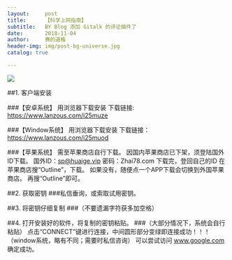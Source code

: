 ```yaml
---
layout:     post
title:      【科学上网指南】
subtitle:   BY Blog 添加 Gitalk 的评论插件了
date:       2018-11-04
author:     赛的道格
header-img: img/post-bg-universe.jpg
catalog: true

---
```

![]({{site.baseurl}}/https://imgchr.com/i/i5HtSI)

##1. 客户端安装

###【安卓系统】
用浏览器下载安装
下载链接: https://www.lanzous.com/i25muze

###【Window系统】
用浏览器下载安装
下载链接：https://www.lanzous.com/i25muod

###【苹果系统】
需至苹果商店自行下载。
因国内苹果商店已下架，须登陆国外ID下载。
国外ID：sp@huaige.vip 密码：Zhai78.com
下载完，登回自己的ID
在苹果商店搜“Outline”，下载。
如果没有，随便点一个APP下载会切换到外国苹果商店。
再搜“Outline”即可。

##2. 获取密钥
###私信垂询，或索取试用密钥。

##3. 将密钥仔细复制
###（不要遗漏字符获多加空格）

##4. 打开安装好的软件，将复制的密钥粘贴。
###（大部分情况下，系统会自行粘贴）
点击“CONNECT”键进行连接，中间圆形部分变绿即连接成功！！！
（window系统，略有不同；需要时私信咨询）
可以尝试访问 www.google.com 确定成功。






